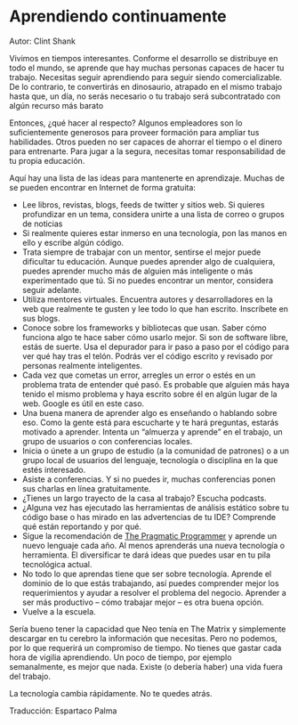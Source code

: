 # Aprendiendo continuamente

Autor: Clint Shank

Vivimos en tiempos interesantes. Conforme el desarrollo se distribuye en todo el mundo, se aprende que hay muchas personas capaces de hacer tu trabajo. Necesitas seguir aprendiendo para seguir siendo comercializable. De lo contrario, te convertirás en dinosaurio, atrapado en el mismo trabajo hasta que, un día, no serás necesario o tu trabajo será subcontratado con algún recurso más barato

Entonces, ¿qué hacer al respecto? Algunos empleadores son lo suficientemente generosos para proveer formación para ampliar tus habilidades. Otros pueden no ser capaces de ahorrar el tiempo o el dinero para entrenarte. Para jugar a la segura, necesitas tomar responsabilidad de tu propia educación.

Aquí hay una lista de las ideas para mantenerte en aprendizaje. Muchas de se pueden encontrar en Internet de forma gratuita:

- Lee libros, revistas, blogs, feeds de twitter y sitios web. Si quieres profundizar en un tema, considera unirte a una lista de correo o grupos de noticias
- Si realmente quieres estar inmerso en una tecnología, pon las manos en ello y escribe algún código.
- Trata siempre de trabajar con un mentor, sentirse el mejor puede dificultar tu educación. Aunque puedes aprender algo de cualquiera, puedes aprender mucho más de alguien más inteligente o más experimentado que tú. Si no puedes encontrar un mentor, considera seguir adelante.
- Utiliza mentores virtuales. Encuentra autores y desarrolladores en la web que realmente te gusten y lee todo lo que han escrito. Inscríbete en sus blogs.
- Conoce sobre los frameworks y bibliotecas que usan. Saber cómo funciona algo te hace saber cómo usarlo mejor. Si son de software libre, estás de suerte. Usa el depurador para ir paso a paso por el código para ver qué hay tras el telón. Podrás ver el código escrito y revisado por personas realmente inteligentes.
- Cada vez que cometas un error, arregles un error o estés en un problema trata de entender qué pasó. Es probable que alguien más haya tenido el mismo problema y haya escrito sobre él en algún lugar de la web. Google es útil en este caso.
- Una buena manera de aprender algo es enseñando o hablando sobre eso. Como la gente está para escucharte y te hará preguntas, estarás motivado a aprender. Intenta un “almuerza y aprende” en el trabajo, un grupo de usuarios o con conferencias locales.
- Inicia o únete a un grupo de estudio (a la comunidad de patrones) o a un grupo local de usuarios del lenguaje, tecnología o disciplina en la que estés interesado.
- Asiste a conferencias. Y si no puedes ir, muchas conferencias ponen sus charlas en línea gratuitamente.
- ¿Tienes un largo trayecto de la casa al trabajo? Escucha podcasts.
- ¿Alguna vez has ejecutado las herramientas de análisis estático sobre tu código base o has mirado en las advertencias de tu IDE? Comprende qué están reportando y por qué.
- Sigue la recomendación de [The Pragmatic Programmer](https://pragprog.com/book/tpp/the-pragmatic-programmer) y aprende un nuevo lenguaje cada año. Al menos aprenderás una nueva tecnología o herramienta. El diversificar te dará ideas que puedes usar en tu pila tecnológica actual.
- No todo lo que aprendas tiene que ser sobre tecnología. Aprende el dominio de lo que estás trabajando, así puedes comprender mejor los requerimientos y ayudar a resolver el problema del negocio. Aprender a ser más productivo – cómo trabajar mejor – es otra buena opción.
- Vuelve a la escuela.

Sería bueno tener la capacidad que Neo tenía en The Matrix y simplemente descargar en tu cerebro la información que necesitas. Pero no podemos, por lo que requerirá un compromiso de tiempo. No tienes que gastar cada hora de vigilia aprendiendo. Un poco de tiempo, por ejemplo semanalmente, es mejor que nada. Existe (o debería haber) una vida fuera del trabajo.

La tecnología cambia rápidamente. No te quedes atrás.

Traducción: Espartaco Palma
